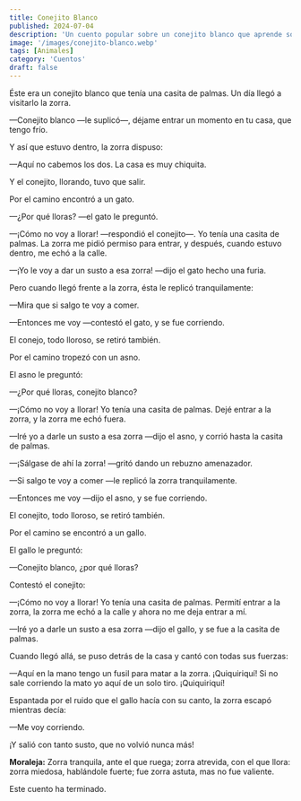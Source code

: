 ```yaml
---
title: Conejito Blanco
published: 2024-07-04
description: 'Un cuento popular sobre un conejito blanco que aprende sobre la astucia y el valor a través de sus interacciones con otros animales del bosque.'
image: '/images/conejito-blanco.webp'
tags: [Animales]
category: 'Cuentos'
draft: false 
---
```


Éste era un conejito blanco que tenía una casita de palmas. Un día llegó a visitarlo la zorra.

—Conejito blanco —le suplicó—, déjame entrar un momento en tu casa, que tengo frío.

Y así que estuvo dentro, la zorra dispuso:

—Aquí no cabemos los dos. La casa es muy chiquita.

Y el conejito, llorando, tuvo que salir.

Por el camino encontró a un gato.

—¿Por qué lloras? —el gato le preguntó.

—¡Cómo no voy a llorar! —respondió el conejito—. Yo tenía una casita de palmas. La zorra me pidió permiso para entrar, y después, cuando estuvo dentro, me echó a la calle.

—¡Yo le voy a dar un susto a esa zorra! —dijo el gato hecho una furia.

Pero cuando llegó frente a la zorra, ésta le replicó tranquilamente:

—Mira que si salgo te voy a comer.

—Entonces me voy —contestó el gato, y se fue corriendo.

El conejo, todo lloroso, se retiró también.

Por el camino tropezó con un asno.

El asno le preguntó:

—¿Por qué lloras, conejito blanco?

—¡Cómo no voy a llorar! Yo tenía una casita de palmas. Dejé entrar a la zorra, y la zorra me echó fuera.

—Iré yo a darle un susto a esa zorra —dijo el asno, y corrió hasta la casita de palmas.

—¡Sálgase de ahí la zorra! —gritó dando un rebuzno amenazador.

—Si salgo te voy a comer —le replicó la zorra tranquilamente.

—Entonces me voy —dijo el asno, y se fue corriendo.

El conejito, todo lloroso, se retiró también.

Por el camino se encontró a un gallo.

El gallo le preguntó:

—Conejito blanco, ¿por qué lloras?

Contestó el conejito:

—¡Cómo no voy a llorar! Yo tenía una casita de palmas. Permití entrar a la zorra, la zorra me echó a la calle y ahora no me deja entrar a mí.

—Iré yo a darle un susto a esa zorra —dijo el gallo, y se fue a la casita de palmas.

Cuando llegó allá, se puso detrás de la casa y cantó con todas sus fuerzas:

—Aquí en la mano tengo un fusil para matar a la zorra. ¡Quiquiriquí! Si no sale corriendo la mato yo aquí de un solo tiro. ¡Quiquiriquí!

Espantada por el ruido que el gallo hacía con su canto, la zorra escapó mientras decía:

—Me voy corriendo.

¡Y salió con tanto susto, que no volvió nunca más!

**Moraleja:**
Zorra tranquila, ante el que ruega; zorra atrevida, con el que llora: zorra miedosa, hablándole fuerte; fue zorra astuta, mas no fue valiente.

Este cuento ha terminado.

